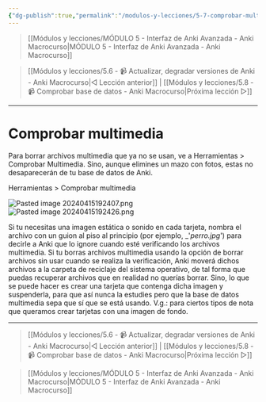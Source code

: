 ```yaml
---
{"dg-publish":true,"permalink":"/modulos-y-lecciones/5-7-comprobar-multimedia-anki-macrocurso/","noteIcon":"","updated":"2024-05-15T22:20:32.551+02:00"}
---
```



> [[Módulos y lecciones/MÓDULO 5 - Interfaz de Anki Avanzada - Anki Macrocurso\|MÓDULO 5 - Interfaz de Anki Avanzada - Anki Macrocurso]]

> [[Módulos y lecciones/5.6 - 📹 Actualizar, degradar versiones de Anki - Anki Macrocurso\|◁ Lección anterior]] | [[Módulos y lecciones/5.8 - 📹 Comprobar base de datos - Anki Macrocurso\|Próxima lección ▷]]

---

# Comprobar multimedia
Para borrar archivos multimedia que ya no se usan, ve a Herramientas > Comprobar Multimedia. Sino, aunque elimines un mazo con fotos, estas no desaparecerán de tu base de datos de Anki.

Herramientas > Comprobar multimedia

![Pasted image 20240415192407.png](/img/user/ANEXOS/Pasted%20image%2020240415192407.png) ![Pasted image 20240415192426.png](/img/user/ANEXOS/Pasted%20image%2020240415192426.png)

Si tu necesitas una imagen estática o sonido en cada tarjeta, nombra el archivo con un guion al piso al principio (por ejemplo, _'_perro.jpg_') para decirle a Anki que lo ignore cuando esté verificando los archivos multimedia. Si tu borras archivos multimedia usando la opción de borrar archivos sin usar cuando se realiza la verificación, Anki moverá dichos archivos a la carpeta de reciclaje del sistema operativo, de tal forma que puedas recuperar archivos que en realidad no querías borrar. Sino, lo que se puede hacer es crear una tarjeta que contenga dicha imagen y suspenderla, para que así nunca la estudies pero que la base de datos multimedia sepa que sí que se está usando. V.g.: para ciertos tipos de nota que queramos crear tarjetas con una imagen de fondo.

---

> [[Módulos y lecciones/5.6 - 📹 Actualizar, degradar versiones de Anki - Anki Macrocurso\|◁ Lección anterior]] | [[Módulos y lecciones/5.8 - 📹 Comprobar base de datos - Anki Macrocurso\|Próxima lección ▷]]

> [[Módulos y lecciones/MÓDULO 5 - Interfaz de Anki Avanzada - Anki Macrocurso\|MÓDULO 5 - Interfaz de Anki Avanzada - Anki Macrocurso]]